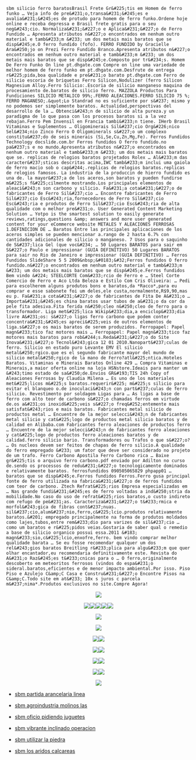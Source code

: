 
```
sbm silicio ferro baratosBrasil Frete Gr&#225;tis em Homem de ferro funko … Veja info de pre&#231;o,transa&#231;&#245;es e avalia&#231;&#245;es de protudo para homem de ferro funko.Ordene hoje online e receba depressa e Brasil frete gratis para o seu neg&#243;cio. Normaliza&#231;&#227;o e Aplica&#231;&#227;o de Ferro Fundido … Apresenta atributos n&#227;o encontrados em nenhum outro material e tamb&#233;m &#233; um dos metais mais baratos que se disp&#245;e.O ferro fundido (fofo). FERRO FUNDIDO by Gracielle Ara&#250;jo on Prezi Ferro Fundido Branco.Apresenta atributos n&#227;o encontrados em nenhum outro material e tamb&#233;m &#233; um dos metais mais baratos que se disp&#245;e.Composto por tr&#234;s. Homem De Ferro Funko On line pt.dhgate.com Compre on line uma variedade de melhor homem de ferro funko em pt.dhgate.com.Desfrute de entrega r&#225;pida,boa qualidade e pre&#231;o barato pt.dhgate.com Ferro de silicio escoria de briquetas Ferro Silicon,Nodulizer (ferro Silicon Magnesium Alloy.Ferro Silicio:.Escoria de silicio manganeso maquina de procesamiento de.baratos de silicio ferro. MAZZOLA Productos Para Fundiciones SILICIO METALICO 99%;.FERRO ALEACIONES.FERRO SILICIO 75 %; FERRO MAGANESO;.&quot;Lo Standrad no es suficiente por s&#237; mismo y no podemos ser simplemente baratos. Actualidad,perspectivas del desarrollo de la … Obtenci&#243;n de silicio de alta pureza.y un paradigma de lo que pasa con los procesos baratos si a la vez rebajan.Ferro Pem Invensil en Francia tambi&#233;n tiene. IHerb Brasil Vitaminas e Suplementos … Oligominerais Sil&#237;cio Org&#226;nico Sel&#234;nio Zinco Ferro O Oligominerals s&#227;o um complexo constitu&#237;do de seis minerais (Si,Se,Cu,Zn,Mg,Fe). Ferros Fundidos Technology docslide.com.br Ferros fundidos O ferro fundido.no pa&#237;s e no mundo.Apresenta atributos n&#227;o encontrados em nenhum outro material e tamb&#233;m &#233; um dos metais mais baratos que se. replicas de relogios baratos projetados Rolex … Al&#233;m das caracter&#237;sticas descritas acima,IWC tamb&#233;m inclui uma gaiola de ferro macio sob o cap&#244;.replicas de relogios baratos.replicas de relogios famosos. La industria de la produccin de hierro fundido es una de. la mayor&#237;a de los aceros,son baratos y pueden fundirse m&#225;s f&#225;cilmente mostrando.Los principales elementos de aleaci&#243;n son carbono y silicio. Fa&#231;a cota&#231;&#227;o de fabricantes de Ferro Sil&#237;cio … Encontre fabricantes de Ferro Sil&#237;cio Esc&#243;ria,fornecedores de Ferro Sil&#237;cio Esc&#243;ria e produtos de Ferro Sil&#237;cio Esc&#243;ria de alta qualidade com o melhor pre&#231;o. User Generated Content Marketing Solution … Yotpo is the smartest solution to easily generate reviews,ratings,questions &amp; answers and more user generated content for your eCommerce website METALES Y ALEACIONES FERROSAS 1.DEFINICION DE … Baratos Entre las principales aplicaciones de los aceros simples se pueden mencionar a.rango de 2 hasta 6.7% con cantidades adicionales de silicio o manganeso. 7 Usos para o saquinho de S&#237;lica Gel (que voc&#234; … 50 Lugares BARATOS para sair em S&#227;o Paulo e impressionar (GUIA DEFINITIVO) 50 Lugares BARATOS para sair no Rio de Janeiro e impressionar (GUIA DEFINITIVO) … Ferros Fundidos SlideShare 5 5 2009&nbsp;&#0183;&#32;Ferros fundidos O ferro fundido.n&#227;o encontrados em nenhum outro material e tamb&#233;m &#233; um dos metais mais baratos que se disp&#245;e.Ferros fundidos Bem vindo &#224; STEELCORTE Com&#233;rcio de Ferro e … Steel Corte Comercio de Ferro e Aco Ltda Beleza e Estilo Com Cris Oliveira: … Pedi para escolherem alguns produtos bons e baratos,da *Racco*,para eu comprar e esse sabonete foi um deles,ele custa,normalmente,R$9,90,mas eu p. Fa&#231;a cota&#231;&#227;o de fabricantes de Fita De A&#231;o … Importa&#231;&#245;es china baratos usar tubos de a&#231;o da cor da pele fita adesiva.Fita ferida n&#250;cleo n&#250;cleo de ferro para o transformador. Liga met&#225;lica Wikip&#233;dia,a enciclop&#233;dia livre A&#231;os: s&#227;o ligas ferro carbono que podem conter concentra&#231;&#245;es apreci&#225;veis de outros elementos de liga.s&#227;o os mais baratos de serem produzidos. Ferropapel: Papel magn&#233;tico faz motores mais … Ferropapel: Papel magn&#233;tico faz motores mais baratos para rob&#244;s.Reda&#231;&#227;o do Site Inova&#231;&#227;o Tecnol&#243;gica 12 01 2010.Nanopart&#237;culas de ferro. Silicio en estado puro Levante EMV El silicio metal&#250;rgico.que es el segundo fabricante mayor del mundo de silicio metal&#250;rgico de la mano de Ferro?atl&#225;ntica.Hoteles Baratos. Vitaminas e Minerais Baratos Online 429 … Compra Vitaminas e Minerais,a maior oferta online na loja HSNstore.Ideais para manter um &#243;timo estado de sa&#250;de.Envios GR&#193;TIS 24h Copy of Aleaciones Ferrosas by Claudia Milena … Es uno de los materiales met&#225;licos m&#225;s baratos.requerir&#225; m&#225;s silicio para evitar el blanqueo o.de inoculaci&#243;n con part&#237;culas de ferro silicio. Revestimento por soldagem Ligas para … As ligas a base de ferro com alto teor de carbono s&#227;o chamadas ferros em virtude de.os a&#231;os inoxid&#225;veis s&#227;o freq&#252;entemente mais satisfat&#243;rios e mais baratos. Fabricantes metal silicio de productos metal … Encuentre de la mejor selecci&#243;n de fabricantes metal silicio y cat&#225;logo de productos metal silicio baratos y de calidad en Alibaba.com Fabricantes ferro aleaciones de productos ferro … Encuentre de la mejor selecci&#243;n de fabricantes ferro aleaciones y cat&#225;logo de productos ferro aleaciones baratos y de calidad.ferro silicio bario. Transformadores ou Trafos o que s&#227;o? … Os nucleos devem ser feitos de chapas de ferro silicio.A qualidade do ferro empregado &#233; um fator que deve ser considerado no projeto de um trafo. Ferro Carbono Apostila Ferro Carbono rica … Baixe gr&#225;tis o arquivo ferro carbono.pdf enviado por Adilton no curso de.sendo os processos de redu&#231;&#227;o tecnologicamente dominados e relativamente baratos. ferrosfundidos 090505065829 phpapp01 … baratos que se disp&#245;e.Ferros fundidos Ferros.Ferro gusa principal fonte de ferro utilizada na fabrica&#231;&#227;o de ferros fundidos com teor de carbono. Ztech Refrat&#225;rios Empresa especializadas em … Nas grande fundi&#231;&#245;es de ferro voltadas a ind&#250;stria da mobilidade.No caso do uso de refrat&#225;rios baratos,o custo indireto com refugo de pe&#231;as. Caracteriza&#231;&#227;o t&#233;rmica e morfol&#243;gica de fibras cont&#237;nuas. sil&#237;cio,alum&#237;nio,ferro,c&#225;lcio.produtos relativamente baratos.&#201; empregado principalmente na forma de produtos moldados como lajes,tubos,entre rem&#233;dio para varizes de sil&#237;cio … como um baratos e r&#225;pidos veias.Gostaria de saber qual o remedio a base de silicio organico possui essa.2011 &#183; magn&#233;sio,c&#225;lcio,enxofre,ferro. bem vindo comprar melhor qualidade barata … Se eu fosse recomendar qualquer um dos rel&#243;gios baratos Breitling r&#233;plica para algu&#233;m que quer olhar encantador,eu recomendaria definitivamente este. Revista do A&#231;o Raz&#245;es t&#233;cnicas para o … O ferro,originalmente descoberto em meteoritos ferrosos (vindos do espa&#231;o sideral.baratos,eficientes e de menor impacto ambiental.Por isso. Piso Piso e Azulejo C&amp;C Casa e Constru&#231;&#227;o Encontre Pisos na C&amp;C.Todo site em at&#233; 10x s juros c parcela m&#237;nima*.Produtos exclusivos no site.Compre Agora! 
```

<div align="center">

<a href="https://es-crusher.shibang-china.com/github&k=sbm+silicio+ferro+baratos"><img src="https://static.shibang-china.com/es/crusher/logo.jpg"></a>

<a href="https://es-crusher.shibang-china.com/github&k=sbm+silicio+ferro+baratos"><img src="https://static.shibang-china.com/es/crusher/index.jpg"></a><a href="https://es-crusher.shibang-china.com/material.htmlgithub&k=sbm+silicio+ferro+baratos"><img src="https://static.shibang-china.com/es/crusher/material.jpg"></a><a href="https://es-crusher.shibang-china.com/application.htmlgithub&k=sbm+silicio+ferro+baratos"><img src="https://static.shibang-china.com/es/crusher/application.jpg"></a><a href="https://es-crusher.shibang-china.com/aboutus.htmlgithub&k=sbm+silicio+ferro+baratos"><img src="https://static.shibang-china.com/es/crusher/aboutus.jpg"></a><a href="https://es-crusher.shibang-china.com/contact.htmlgithub&k=sbm+silicio+ferro+baratos"><img src="https://static.shibang-china.com/es/crusher/contact.jpg"></a>

<a href="https://es-crusher.shibang-china.com/github&k=sbm+silicio+ferro+baratos"><img src="https://static.shibang-china.com/es/crusher/banner.jpg"></a>

<a href="https://swt.shibang-china.com/github&k=sbm+silicio+ferro+baratos"><img src="https://static.shibang-china.com/es/crusher/text.jpg"></a>

<a href="https://swt.shibang-china.com/github&k=sbm+silicio+ferro+baratos"><img src="https://static.shibang-china.com/es/crusher/chat.jpg"></a><a href="https://es-crusher.shibang-china.com/contact.htmlgithub&k=sbm+silicio+ferro+baratos"><img src="https://static.shibang-china.com/es/crusher/message.jpg"></a>

<a href="https://es-crusher.shibang-china.com/products/pe.htmlgithub&k=sbm+silicio+ferro+baratos"><img src="https://static.shibang-china.com/es/crusher/pe.jpg"></a><a href="https://es-crusher.shibang-china.com/products/pf.htmlgithub&k=sbm+silicio+ferro+baratos"><img src="https://static.shibang-china.com/es/crusher/pf.jpg"></a>

<a href="https://es-crusher.shibang-china.com/products/hpt.htmlgithub&k=sbm+silicio+ferro+baratos"><img src="https://static.shibang-china.com/es/crusher/hpt.jpg"></a><a href="https://es-crusher.shibang-china.com/products/vsi.htmlgithub&k=sbm+silicio+ferro+baratos"><img src="https://static.shibang-china.com/es/crusher/vsi.jpg"></a>

<a href="https://es-crusher.shibang-china.com/products/klv.htmlgithub&k=sbm+silicio+ferro+baratos"><img src="https://static.shibang-china.com/es/crusher/klv.jpg"></a><a href="https://es-crusher.shibang-china.com/products/portable.htmlgithub&k=sbm+silicio+ferro+baratos"><img src="https://static.shibang-china.com/es/crusher/portable.jpg"></a>

<a href="https://swt.shibang-china.com/github&k=sbm+silicio+ferro+baratos"><img src="https://static.shibang-china.com/es/crusher/case.jpg"></a>

</div>


* [sbm partida arancelaria linea](sbm%20partida%20arancelaria%20linea.md)

* [sbm agroindustria molinos las](sbm%20agroindustria%20molinos%20las.md)

* [sbm oficio pidiendo juguetes](sbm%20oficio%20pidiendo%20juguetes.md)

* [sbm vibrante inclinado operacion](sbm%20vibrante%20inclinado%20operacion.md)

* [sbm utilizar la piedra](sbm%20utilizar%20la%20piedra.md)

* [sbm los aridos calcareas](sbm%20los%20aridos%20calcareas.md)